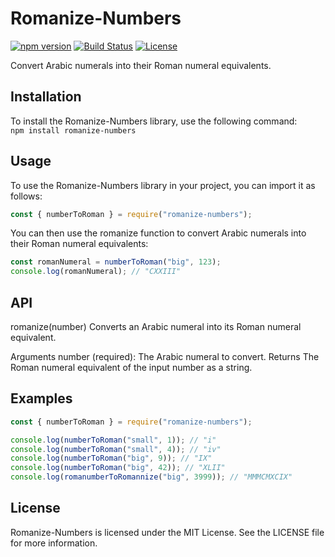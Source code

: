 # Romanize-Numbers

[![npm version](https://badge.fury.io/js/romanize-numbers.svg)](https://badge.fury.io/js/romanize-numbers)
[![Build Status](https://travis-ci.com/example/romanize-numbers.svg?branch=master)](https://travis-ci.com/example/romanize-numbers)
[![License](https://img.shields.io/badge/license-MIT-blue.svg)](https://github.com/example/romanize-numbers/blob/master/LICENSE)

Convert Arabic numerals into their Roman numeral equivalents.

## Installation

To install the Romanize-Numbers library, use the following command:
<br>
`npm install romanize-numbers`

## Usage

To use the Romanize-Numbers library in your project, you can import it as follows:

```javascript
const { numberToRoman } = require("romanize-numbers");
```

You can then use the romanize function to convert Arabic numerals into their Roman numeral equivalents:

```javascript
const romanNumeral = numberToRoman("big", 123);
console.log(romanNumeral); // "CXXIII"
```

## API

romanize(number)
Converts an Arabic numeral into its Roman numeral equivalent.

Arguments
number (required): The Arabic numeral to convert.
Returns
The Roman numeral equivalent of the input number as a string.

## Examples

```javascript
const { numberToRoman } = require("romanize-numbers");

console.log(numberToRoman("small", 1)); // "i"
console.log(numberToRoman("small", 4)); // "iv"
console.log(numberToRoman("big", 9)); // "IX"
console.log(numberToRoman("big", 42)); // "XLII"
console.log(romanumberToRomannize("big", 3999)); // "MMMCMXCIX"
```

## License

Romanize-Numbers is licensed under the MIT License. See the LICENSE file for more information.
